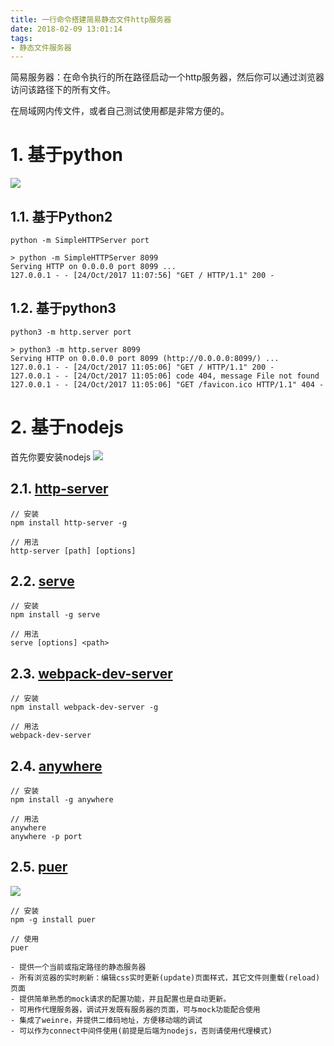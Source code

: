 ```yaml
---
title: 一行命令搭建简易静态文件http服务器
date: 2018-02-09 13:01:14
tags:
- 静态文件服务器
---
```


简易服务器：在命令执行的所在路径启动一个http服务器，然后你可以通过浏览器访问该路径下的所有文件。

在局域网内传文件，或者自己测试使用都是非常方便的。

# 1. 基于python
![](https://wdd.js.org/img/images/20180209130207_yzmvQO_Screenshot.jpeg)

## 1.1. 基于Python2
`python -m SimpleHTTPServer port`

```
> python -m SimpleHTTPServer 8099
Serving HTTP on 0.0.0.0 port 8099 ...
127.0.0.1 - - [24/Oct/2017 11:07:56] "GET / HTTP/1.1" 200 -
```

## 1.2. 基于python3
`python3 -m http.server port`

```
> python3 -m http.server 8099
Serving HTTP on 0.0.0.0 port 8099 (http://0.0.0.0:8099/) ...
127.0.0.1 - - [24/Oct/2017 11:05:06] "GET / HTTP/1.1" 200 -
127.0.0.1 - - [24/Oct/2017 11:05:06] code 404, message File not found
127.0.0.1 - - [24/Oct/2017 11:05:06] "GET /favicon.ico HTTP/1.1" 404 -
```

# 2. 基于nodejs
首先你要安装nodejs
![](https://wdd.js.org/img/images/20180209130231_76jUWj_Screenshot.jpeg)


## 2.1. [http-server](https://github.com/indexzero/http-server)
```
// 安装
npm install http-server -g

// 用法
http-server [path] [options]
```

## 2.2. [serve](https://github.com/zeit/serve)
```
// 安装
npm install -g serve

// 用法
serve [options] <path>
```

## 2.3. [webpack-dev-server](https://github.com/webpack/webpack-dev-server)
```
// 安装
npm install webpack-dev-server -g

// 用法
webpack-dev-server
```

## 2.4. [anywhere](https://github.com/JacksonTian/anywhere)
```
// 安装
npm install -g anywhere

// 用法
anywhere
anywhere -p port
```

## 2.5. [puer](https://github.com/leeluolee/puer)

![](https://wdd.js.org/img/images/20180209130246_GqSjH6_Screenshot.jpeg)

```
// 安装
npm -g install puer

// 使用
puer

- 提供一个当前或指定路径的静态服务器
- 所有浏览器的实时刷新：编辑css实时更新(update)页面样式，其它文件则重载(reload)页面
- 提供简单熟悉的mock请求的配置功能，并且配置也是自动更新。
- 可用作代理服务器，调试开发既有服务器的页面，可与mock功能配合使用
- 集成了weinre，并提供二维码地址，方便移动端的调试
- 可以作为connect中间件使用(前提是后端为nodejs，否则请使用代理模式)
```


  [1]: /img/bVXkqP